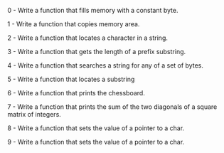 0 - Write a function that fills memory with a constant byte.

1 - Write a function that copies memory area.

2 - Write a function that locates a character in a string.

3 - Write a function that gets the length of a prefix substring.

4 - Write a function that searches a string for any of a set of bytes.

5 - Write a function that locates a substring

6 - Write a function that prints the chessboard.

7 - Write a function that prints the sum of the two diagonals of a square matrix of integers.

8 - Write a function that sets the value of a pointer to a char.

9 - Write a function that sets the value of a pointer to a char.

